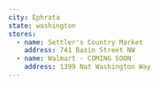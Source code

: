 ```yaml
---
city: Ephrata
state: washington
stores:
  - name: Settler's Country Market
    address: 741 Basin Street NW
  - name: Walmart - COMING SOON
    address: 1399 Nat Washington Way
---
```

